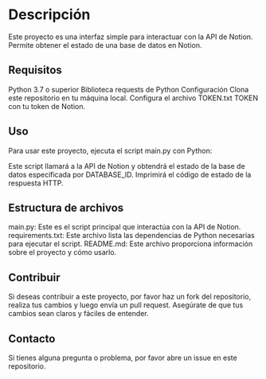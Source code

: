# Descripción
Este proyecto es una interfaz simple para interactuar con la API de Notion. Permite obtener el estado de una base de datos en Notion.

## Requisitos
Python 3.7 o superior
Biblioteca requests de Python
Configuración
Clona este repositorio en tu máquina local.
Configura el archivo TOKEN.txt TOKEN  con tu token de Notion.
## Uso
Para usar este proyecto, ejecuta el script main.py con Python:

Este script llamará a la API de Notion y obtendrá el estado de la base de datos especificada por DATABASE_ID. Imprimirá el código de estado de la respuesta HTTP.

## Estructura de archivos
main.py: Este es el script principal que interactúa con la API de Notion.
requirements.txt: Este archivo lista las dependencias de Python necesarias para ejecutar el script.
README.md: Este archivo proporciona información sobre el proyecto y cómo usarlo.
## Contribuir
Si deseas contribuir a este proyecto, por favor haz un fork del repositorio, realiza tus cambios y luego envía un pull request. Asegúrate de que tus cambios sean claros y fáciles de entender.

## Contacto
Si tienes alguna pregunta o problema, por favor abre un issue en este repositorio.